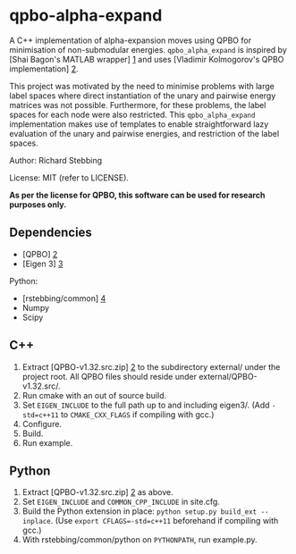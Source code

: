 qpbo-alpha-expand
=================

A C++ implementation of alpha-expansion moves using QPBO for minimisation of non-submodular energies.
`qpbo_alpha_expand` is inspired by [Shai Bagon's MATLAB wrapper] [1] and uses [Vladimir Kolmogorov's QPBO implementation] [2].

This project was motivated by the need to minimise problems with large label spaces where direct instantiation of the unary and pairwise energy matrices was not possible.
Furthermore, for these problems, the label spaces for each node were also restricted.
This `qpbo_alpha_expand` implementation makes use of templates to enable straightforward lazy evaluation of the unary and pairwise energies, and restriction of the label spaces.

Author: Richard Stebbing

License: MIT (refer to LICENSE).

**As per the license for QPBO, this software can be used for research purposes only.**

Dependencies
------------
* [QPBO] [2]
* [Eigen 3] [3]

Python:
* [rstebbing/common] [4]
* Numpy
* Scipy

C++
---
1. Extract [QPBO-v1.32.src.zip] [2] to the subdirectory external/ under the project root.
All QPBO files should reside under external/QPBO-v1.32.src/.
2. Run cmake with an out of source build.
3. Set `EIGEN_INCLUDE` to the full path up to and including eigen3/.
(Add `-std=c++11` to `CMAKE_CXX_FLAGS` if compiling with gcc.)
4. Configure.
5. Build.
5. Run example.

Python
------
1. Extract [QPBO-v1.32.src.zip] [2] as above.
2. Set `EIGEN_INCLUDE` and `COMMON_CPP_INCLUDE` in site.cfg.
3. Build the Python extension in place: `python setup.py build_ext --inplace`.
(Use `export CFLAGS=-std=c++11` beforehand if compiling with gcc.)
4. With rstebbing/common/python on `PYTHONPATH`, run example.py.

[1]: http://www.wisdom.weizmann.ac.il/~bagon/matlab_code/ExtendedGCmex1.3.tar.gz
[2]: http://pub.ist.ac.at/~vnk/software/QPBO-v1.32.src.zip
[3]: http://eigen.tuxfamily.org
[4]: http://github.com/rstebbing/common
